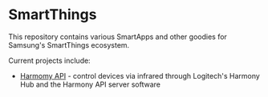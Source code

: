 # SmartThings

This repository contains various SmartApps and other goodies for Samsung's SmartThings ecosystem.

Current projects include:

* [Harmomy API](https://github.com/jrhurley/smartthings/tree/master/harmony-api) - control devices via infrared through Logitech's Harmony Hub and the Harmony API server software